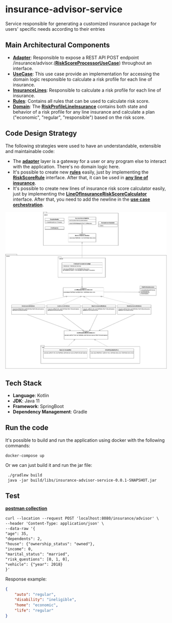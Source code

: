# insurance-advisor-service
Service responsible for generating a customized insurance package for users' specific needs according to their entries

## Main Architectural Components

- [**Adapter**](./src/main/kotlin/com/dls/insuranceadvisorservice/adapter): Responsible to expose a REST API POST endpoint /insurance/advisor.([**RiskScoreProcessorUseCase**](./src/main/kotlin/com/dls/insuranceadvisorservice/adapter/port/RiskScoreProcessorUseCase.kt)) throughout an interface.
- [**UseCase**](./src/main/kotlin/com/dls/insuranceadvisorservice/domain/usecase): This use case provide an implementation for accessing the domain logic responsible to calculate a risk profile for each line of insurance.
- [**InsuranceLines**](./src/main/kotlin/com/dls/insuranceadvisorservice/domain/insurancelines): Responsible to calculate a risk profile for each line of insurance.
- [**Rules**](./src/main/kotlin/com/dls/insuranceadvisorservice/domain/insurancelines/rules): Contains all rules that can be used to calculate risk score.
- [**Domain**](./src/main/kotlin/com/dls/insuranceadvisorservice/domain): The [**RiskProfileLineInsurance**](./src/main/kotlin/com/dls/insuranceadvisorservice/domain/RiskProfileLineInsurance.kt) contains both state and behavior of a risk profile for any line insurance and calculate a plan ("economic", "regular", "responsible") based on the risk score.

## Code Design Strategy
The following strategies were used to have an understandable, extensible and maintainable code:
- The [**adapter**](./src/main/kotlin/com/dls/insuranceadvisorservice/adapter) layer is a gateway for a user or any program else to interact with the application. There's no domain logic here.
- It's possible to create new [**rules**](./src/main/kotlin/com/dls/insuranceadvisorservice/domain/insurancelines/rules) easily, just by implementing the [**RiskScoreRule**](./src/main/kotlin/com/dls/insuranceadvisorservice/domain/insurancelines/RiskScoreRule.kt) interface. After that, it can be used in [**any line of insurance**](./src/main/kotlin/com/dls/insuranceadvisorservice/domain/insurancelines).
- It's possible to create new lines of insurance risk score calculator easily, just by implementing the [**LineOfInsuranceRiskScoreCalculator**](./src/main/kotlin/com/dls/insuranceadvisorservice/domain/usecase/LineOfInsuranceRiskScoreCalculator.kt) interface. After that, you need to add the newline in the [**use case orchestration**](./src/main/kotlin/com/dls/insuranceadvisorservice/domain/usecase/RiskScoreProcessorUseCaseImpl.kt).

![Diagram](./insurance-advisor-service.png)

## Tech Stack 
- **Language**: Kotlin
- **JDK**: Java 11
- **Framework**: SpringBoot
- **Dependency Management**: Gradle

## Run the code
It's possible to build and run the application using docker with the following commands:
```
docker-compose up
```
Or we can just build it and run the jar file:
```
 ./gradlew build
 java -jar build/libs/insurance-advisor-service-0.0.1-SNAPSHOT.jar
```
## Test
 [**postman collection**](./InsuranceAdvisor.postman_collection.json)

```
curl --location --request POST 'localhost:8080/insurance/advisor' \
--header 'Content-Type: application/json' \
--data-raw '{
"age": 35,
"dependents": 2,
"house": {"ownership_status": "owned"},
"income": 0,
"marital_status": "married",
"risk_questions": [0, 1, 0],
"vehicle": {"year": 2018}
}'
```
Response example:
```json
{
    "auto": "regular",
    "disability": "ineligible",
    "home": "economic",
    "life": "regular"
}
```
